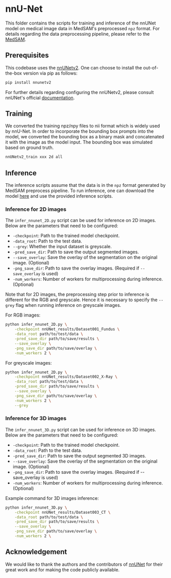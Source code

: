 # nnU-Net

This folder contains the scripts for training and inference of the nnUNet model on medical image data in MedSAM's preprocessed `npz` format. For details regarding the data preprocessing pipeline, please refer to the [MedSAM](https://github.com/bowang-lab/MedSAM/tree/main/utils).

## Prerequisites

This codebase uses the [nnUNetv2](https://github.com/MIC-DKFZ/nnUNet/tree/master). One can choose to install the out-of-the-box version via pip as follows:

```sh
pip install nnunetv2
```

For further details regarding configuring the nnUNetv2, please consult nnUNet's official [documentation](https://github.com/MIC-DKFZ/nnUNet/blob/master/documentation/installation_instructions.md).


## Training
We converted the training npz/npy files to nii format which is widely used by nnU-Net. In order to incorporate the bounding box prompts into the model, we converted the bounding box as a binary mask and concatenated it with the image as the model input. The bounding box was simulated based on ground truth. 


```bash
nnUNetv2_train xxx 2d all
```


## Inference

The inference scripts assume that the data is in the `npz` format generated by MedSAM preprocess pipeline. To run inference, one can download the model [here](https://drive.google.com/drive/folders/1xYUgdjIsmBkobiBKXNb1uyqN-kGHW2p_?usp=sharing) and use the provided inference scripts. 

### Inference for 2D images

The `infer_nnunet_2D.py` script can be used for inference on 2D images. Below are the parameters that need to be configured:

* `-checkpoint`: Path to the trained model checkpoint.
* `-data_root`: Path to the test data.
* `--grey`: Whether the input dataset is greyscale. 
* `-pred_save_dir`: Path to save the output segmented images.
* `--save_overlay`: Save the overlay of the segmentation on the original image. (Optional)
* `-png_save_dir`: Path to save the overlay images. (Required if `--save_overlay` is used)
* `-num_workers`: Number of workers for multiprocessing during inference. (Optional)

Note that for 2D images, the preprocessing step prior to inference is different for the RGB and greyscale. Hence it is necessary to specify the `--grey` flag when running inference on greyscale images.

For RGB images:
```sh
python infer_nnunet_2D.py \
    -checkpoint nnUNet_results/Dataset001_Fundus \
    -data_root path/to/test/data \
    -pred_save_dir path/to/save/results \
    --save_overlay \
    -png_save_dir path/to/save/overlay \
    -num_workers 2 \
```

For greyscale images:
```sh
python infer_nnunet_2D.py \
    -checkpoint nnUNet_results/Dataset002_X-Ray \
    -data_root path/to/test/data \
    -pred_save_dir path/to/save/results \
    --save_overlay \
    -png_save_dir path/to/save/overlay \
    -num_workers 2 \
    --grey
```

### Inference for 3D images

The `infer_nnunet_3D.py` script can be used for inference on 3D images. Below are the parameters that need to be configured:

* `-checkpoint`: Path to the trained model checkpoint.
* `-data_root`: Path to the test data.
* `-pred_save_dir`: Path to save the output segmented 3D images.
* `--save_overlay`: Save the overlay of the segmentation on the original image. (Optional)
* `-png_save_dir`: Path to save the overlay images. (Required if --save_overlay is used)
* `-num_workers`: Number of workers for multiprocessing during inference. (Optional)

Example command for 3D images inference:
```sh
python infer_nnunet_3D.py \
    -checkpoint nnUNet_results/Dataset003_CT \
    -data_root path/to/test/data \
    -pred_save_dir path/to/save/results \
    --save_overlay \
    -png_save_dir path/to/save/overlay \
    -num_workers 2 \
```

## Acknowledgement
We would like to thank the authors and the contributors of [nnUNet](https://github.com/MIC-DKFZ/nnUNet/tree/master) for their great work and for making the code publicly available.
